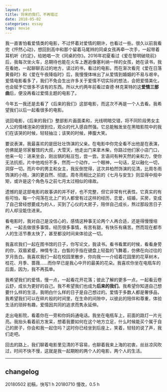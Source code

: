```yaml
---
layout: post
title: 将来的我们，不再错过
date: 2018-05-02 
categories: essay
tags: movie
---
```



我一直害怕看爱情类的电影，不过怀着对爱情的期许，也看过一些。很久以前我看完《怦然心动》，想回到高中和那个留着马尾辫的同桌女孩再牵一次手，一起带着耳机听《约定》，给她唱一次《同桌的你》。2016年初夏看过《爱在黎明破晓前》后，我每次坐火车，总期待也能在火车上邂逅像塞利纳一样的女孩，她在读书，我在看她，一起聊聊去过的地方，读过的书，看过的电影。而在渐次看完《爱在日落黄昏时》和《爱在午夜降临时》后，我慢慢体味出了从爱情到婚姻的不易与艰辛。爱情电影看多了，我们不免会生出许多关于爱情不切实际的想法，会把爱情美化，也会赋予它很多不该有的东西。所以大约两年前看过查德·林克莱特的这**爱情三部曲**后，便没再看过爱情主题的电影了。

今年五一我还是去看了《后来的我们》这部电影，而这次不再是一个人去看。我希望我们以后一起看很多的电影。

说回电影，《后来的我们》整部影片画面柔和，光线明暗交错，将不同阶段男女主人公的情绪渲染的很到位，观众的代入感自然强。它总能触发坐在黑暗影院中的我们在该哭的时候，轻轻抽泣；该笑的时候，捧腹大笑。

要说表演，我最喜欢的是田壮壮饰演的父亲。在电影中你完全看不出他是在表演，仿佛就是邻家餐馆的大叔，大雪天，他走出门来拿木柴，你路过他们家小店门口，他来一句：进来坐会，刚出锅的粘豆包，尝一尝。言语间有种天然的亲和力，使你无法抗拒。片中他戏份不多，然而一个动作，一个眼神，一句话，足以融化一切，洞穿一切。而片中的男主和女主，我反倒觉得，这次井柏然饰演的见清，比周冬雨饰演的小晓，演的更自然、彻底。周冬雨相比之前的《七月与安生》则显得中规中矩，或许是这个角色与之前七月太过相似的缘故。

遗憾的是这部电影的故事讲的并不好，也不完整，但它非常有代表性。它真实的有些可怕，每一个闯荡在北上广的人都曾有过这样的经历，恋爱，结婚，买房，变成了自己曾经想要成为的人，买到了心仪的大房子，陪伴自己成长，熬过那段苦日子的人却没能住进来。

看电影时，我对自己是没信心的，感情这种事无论两个人再合适，还是得慢慢培养，一起去做很多事情，经历很多事情，有苦有甜，有快乐有痛苦。然而现在都市人的生活节奏太快了，甚至都没时间来体验这一切。

我喜欢我们一起在图书馆的日子，你写论文，我读书。看书看累的时候，看看身旁的你，双眉紧蹙，神情专注，白皙的手指在键盘上轻盈的飞舞着，仿佛在向过往的岁月告白。我喜欢我们一起在校园里散步，你向我一一介绍着花园里的花草树木，桂花、月季、蔷薇……而你早已是我心中开的最美的花朵。我喜欢你坐在电瓶车的后面，因为，我不再孤单。

我希望我们的爱情，慢一点，一起看花开花落；彼此了解的更多一点，一起看云卷云舒，成长为更好的自己。我不希望我们也成为**后来的我们**。我希望你知道自己想要什么样的生活，我明白什么样的日子是自己想过的。爱情于多数人都是奢侈品，我希望我们可以在碎片般的时间里，在生命的间隙中，以彼此的陪伴和尊重，体验生活的琐碎有趣，爱情因共同的追求而隽永延伸。

走出电影院，看着你在一旁和你妈妈通电话。我坐在电瓶车上，前面的路灯一片光亮。我抬头看着前方发呆，想着我要如何在这个地方立足，什么时候能买个属于自己的房子，你会和我一起住吗？这时你已经坐到后座上，笑着，轻轻的说了声，我们走吧。

回去的路上，我们聊着电影里见清的不容易，也聊着我来上海的初衷，丝丝凉风吹过，时间不快不慢，这就是我一起期盼的两个人的电影，两个人的生活。


----------


## changelog

20180502 初稿，快写1 h
20180710 慢改，0.5 h
